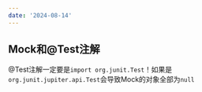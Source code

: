 ```yaml
---
date: '2024-08-14'
---
```


## Mock和@Test注解

@Test注解一定要是`import org.junit.Test`！如果是`org.junit.jupiter.api.Test`会导致Mock的对象全部为`null`